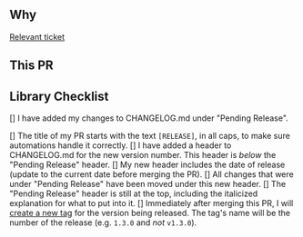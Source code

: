 ## Why

[Relevant ticket](https://broadinstitute.atlassian.net/browse/<ticket_id>)

## This PR


## Library Checklist

<!-- Delete whichever checklist doesn't apply to your PR. -->

<!-- If this is a PR for making a code change: -->

[] I have added my changes to CHANGELOG.md under "Pending Release".

<!-- If this is a PR for updating the changelog for a new version to be released: -->

[] The title of my PR starts with the text `[RELEASE]`, in all caps, to make sure automations handle it correctly.
[] I have added a header to CHANGELOG.md for the new version number. This header is _below_ the "Pending Release" header.
[] My new header includes the date of release (update to the current date before merging the PR).
[] All changes that were under "Pending Release" have been moved under this new header.
[] The "Pending Release" header is still at the top, including the italicized explanation for what to put into it.
[] Immediately after merging this PR, I will [create a new tag](https://github.com/broadinstitute/dagster-utils/releases/new) for the version being released. The tag's name will be the number of the release (e.g. `1.3.0` and _not_ `v1.3.0`).
